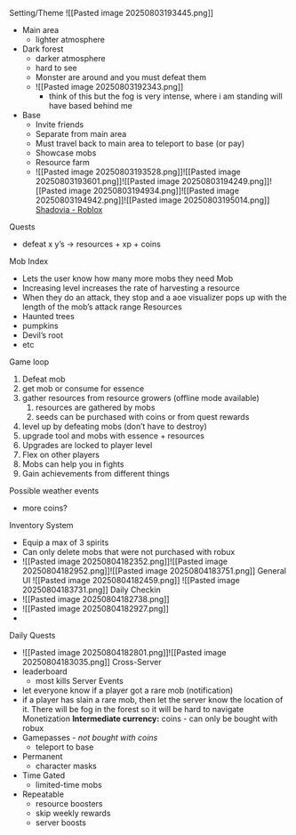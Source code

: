 
Setting/Theme
![[Pasted image 20250803193445.png]]
- Main area
	- lighter atmosphere
- Dark forest
	- darker atmosphere
	- hard to see
	- Monster are around and you must defeat them
	- ![[Pasted image 20250803192343.png]]
		- think of this but the fog is very intense, where i am standing will have based behind me
- Base
	- Invite friends
	- Separate from main area
	- Must travel back  to main area to teleport to base (or pay)
	- Showcase mobs
	- Resource farm
	- 
	  ![[Pasted image 20250803193528.png]]![[Pasted image 20250803193601.png]]![[Pasted image 20250803194249.png]]![[Pasted image 20250803194934.png]]![[Pasted image 20250803194942.png]]![[Pasted image 20250803195014.png]]
[Shadovia - Roblox](https://www.roblox.com/games/12914593633/Shadovia#ropro-quick-play)

Quests
- defeat x y’s → resources + xp + coins

Mob Index
- Lets the user know how many more mobs they need
Mob
- Increasing level increases the rate of harvesting a resource
- When they do an attack, they stop and a aoe visualizer pops up with the length of the mob’s attack range
Resources
- Haunted trees
- pumpkins
- Devil’s root
- etc
  
  
Game loop 
1. Defeat mob
2. get mob or consume for essence
3. gather resources from resource growers (offline mode available)
	1. resources are gathered by mobs
	2. seeds can be purchased with coins or from quest rewards
4. level up by defeating mobs (don’t have to destroy)
5. upgrade tool and mobs with essence + resources
6. Upgrades are locked to player level
7. Flex on other players
8. Mobs can help you in fights
9. Gain achievements from different things

Possible weather events
- more coins?

Inventory System
- Equip a max of 3 spirits
- Can only delete mobs that were not purchased with robux
- ![[Pasted image 20250804182352.png]]![[Pasted image 20250804182952.png]]![[Pasted image 20250804183751.png]]
General UI
![[Pasted image 20250804182459.png]]
![[Pasted image 20250804183731.png]]
Daily Checkin
- ![[Pasted image 20250804182738.png]]
- ![[Pasted image 20250804182927.png]]
- 

Daily Quests
- ![[Pasted image 20250804182801.png]]![[Pasted image 20250804183035.png]]
Cross-Server
- leaderboard
	- most kills
Server Events
- let everyone know if a player got a rare mob (notification)
- if a player has slain a rare mob, then let the server know the location of it. There will be fog in the forest so it will be hard to navigate
Monetization
**Intermediate currency:** coins - can only be bought with robux
- Gamepasses - *not bought with coins*
	- teleport to base
- Permanent
	- character masks
- Time Gated
	- limited-time mobs
- Repeatable
	- resource boosters
	- skip weekly rewards
	- server boosts